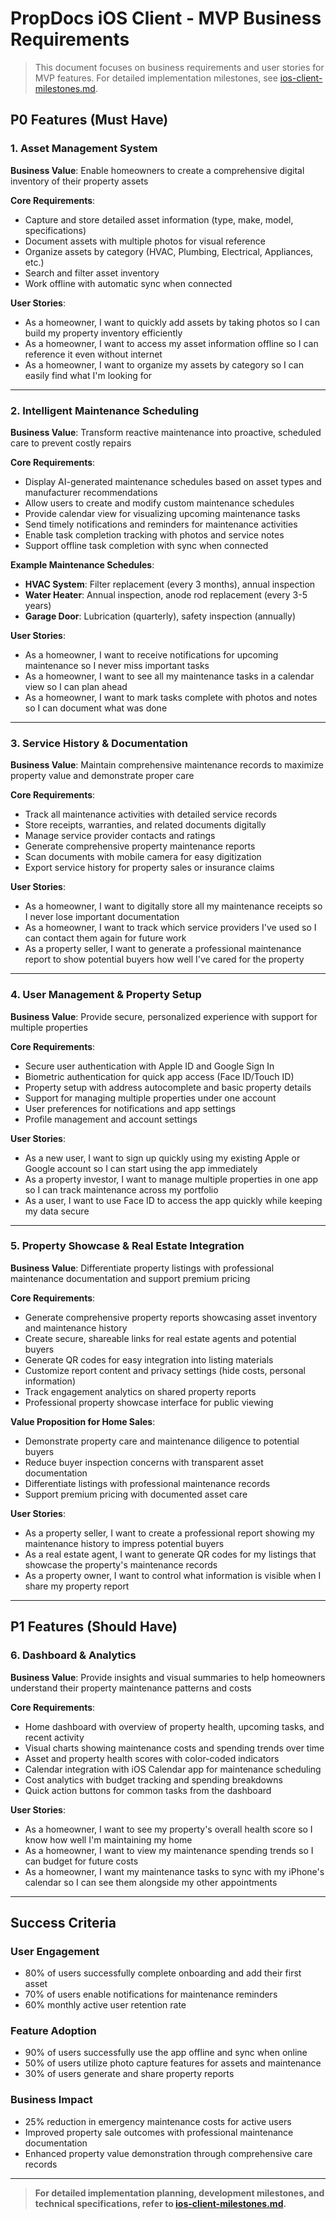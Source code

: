 # PropDocs iOS Client - MVP Business Requirements

> This document focuses on business requirements and user stories for MVP features. For detailed implementation milestones, see [ios-client-milestones.md](../ios-client-milestones.md).

## P0 Features (Must Have)

### 1. Asset Management System
**Business Value**: Enable homeowners to create a comprehensive digital inventory of their property assets

**Core Requirements**:
- Capture and store detailed asset information (type, make, model, specifications)
- Document assets with multiple photos for visual reference
- Organize assets by category (HVAC, Plumbing, Electrical, Appliances, etc.)
- Search and filter asset inventory
- Work offline with automatic sync when connected

**User Stories**:
- As a homeowner, I want to quickly add assets by taking photos so I can build my property inventory efficiently
- As a homeowner, I want to access my asset information offline so I can reference it even without internet
- As a homeowner, I want to organize my assets by category so I can easily find what I'm looking for

---

### 2. Intelligent Maintenance Scheduling
**Business Value**: Transform reactive maintenance into proactive, scheduled care to prevent costly repairs

**Core Requirements**:
- Display AI-generated maintenance schedules based on asset types and manufacturer recommendations
- Allow users to create and modify custom maintenance schedules
- Provide calendar view for visualizing upcoming maintenance tasks
- Send timely notifications and reminders for maintenance activities
- Enable task completion tracking with photos and service notes
- Support offline task completion with sync when connected

**Example Maintenance Schedules**:
- **HVAC System**: Filter replacement (every 3 months), annual inspection
- **Water Heater**: Annual inspection, anode rod replacement (every 3-5 years)
- **Garage Door**: Lubrication (quarterly), safety inspection (annually)

**User Stories**:
- As a homeowner, I want to receive notifications for upcoming maintenance so I never miss important tasks
- As a homeowner, I want to see all my maintenance tasks in a calendar view so I can plan ahead
- As a homeowner, I want to mark tasks complete with photos and notes so I can document what was done

---

### 3. Service History & Documentation
**Business Value**: Maintain comprehensive maintenance records to maximize property value and demonstrate proper care

**Core Requirements**:
- Track all maintenance activities with detailed service records
- Store receipts, warranties, and related documents digitally
- Manage service provider contacts and ratings
- Generate comprehensive property maintenance reports
- Scan documents with mobile camera for easy digitization
- Export service history for property sales or insurance claims

**User Stories**:
- As a homeowner, I want to digitally store all my maintenance receipts so I never lose important documentation
- As a homeowner, I want to track which service providers I've used so I can contact them again for future work
- As a property seller, I want to generate a professional maintenance report to show potential buyers how well I've cared for the property

---

### 4. User Management & Property Setup
**Business Value**: Provide secure, personalized experience with support for multiple properties

**Core Requirements**:
- Secure user authentication with Apple ID and Google Sign In
- Biometric authentication for quick app access (Face ID/Touch ID)
- Property setup with address autocomplete and basic property details
- Support for managing multiple properties under one account
- User preferences for notifications and app settings
- Profile management and account settings

**User Stories**:
- As a new user, I want to sign up quickly using my existing Apple or Google account so I can start using the app immediately
- As a property investor, I want to manage multiple properties in one app so I can track maintenance across my portfolio
- As a user, I want to use Face ID to access the app quickly while keeping my data secure

---

### 5. Property Showcase & Real Estate Integration
**Business Value**: Differentiate property listings with professional maintenance documentation and support premium pricing

**Core Requirements**:
- Generate comprehensive property reports showcasing asset inventory and maintenance history
- Create secure, shareable links for real estate agents and potential buyers
- Generate QR codes for easy integration into listing materials
- Customize report content and privacy settings (hide costs, personal information)
- Track engagement analytics on shared property reports
- Professional property showcase interface for public viewing

**Value Proposition for Home Sales**:
- Demonstrate property care and maintenance diligence to potential buyers
- Reduce buyer inspection concerns with transparent asset documentation
- Differentiate listings with professional maintenance records
- Support premium pricing with documented asset care

**User Stories**:
- As a property seller, I want to create a professional report showing my maintenance history to impress potential buyers
- As a real estate agent, I want to generate QR codes for my listings that showcase the property's maintenance records
- As a property owner, I want to control what information is visible when I share my property report

---

## P1 Features (Should Have)

### 6. Dashboard & Analytics
**Business Value**: Provide insights and visual summaries to help homeowners understand their property maintenance patterns and costs

**Core Requirements**:
- Home dashboard with overview of property health, upcoming tasks, and recent activity
- Visual charts showing maintenance costs and spending trends over time
- Asset and property health scores with color-coded indicators
- Calendar integration with iOS Calendar app for maintenance scheduling
- Cost analytics with budget tracking and spending breakdowns
- Quick action buttons for common tasks from the dashboard

**User Stories**:
- As a homeowner, I want to see my property's overall health score so I know how well I'm maintaining my home
- As a homeowner, I want to view my maintenance spending trends so I can budget for future costs
- As a homeowner, I want my maintenance tasks to sync with my iPhone's calendar so I can see them alongside my other appointments

---

## Success Criteria

### User Engagement
- 80% of users successfully complete onboarding and add their first asset
- 70% of users enable notifications for maintenance reminders
- 60% monthly active user retention rate

### Feature Adoption
- 90% of users successfully use the app offline and sync when online
- 50% of users utilize photo capture features for assets and maintenance
- 30% of users generate and share property reports

### Business Impact
- 25% reduction in emergency maintenance costs for active users
- Improved property sale outcomes with professional maintenance documentation
- Enhanced property value demonstration through comprehensive care records

---

> **For detailed implementation planning, development milestones, and technical specifications, refer to [ios-client-milestones.md](../ios-client-milestones.md).**